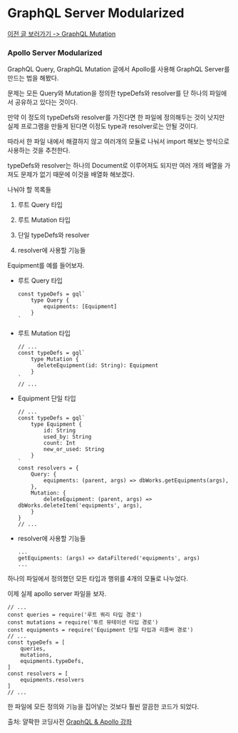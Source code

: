 # GraphQL Server Modularized

[이전 글 보러가기 -> GraphQL Mutation](./Mutation.md)

### Apollo Server Modularized

GraphQL Query, GraphQL Mutation 글에서 Apollo를 사용해 GraphQL Server를 만드는 법을 해봤다.<br>

문제는 모든 Query와 Mutation을 정의한 typeDefs와 resolver를 단 하나의 파일에서 공유하고 있다는 것이다.<br>

만약 이 정도의 typeDefs와 resolver를 가진다면 한 파일에 정의해두는 것이 낫지만 실제 프로그램을 만들게 된다면 이정도 type과 resolver로는 안될 것이다.<br>

따라서 한 파일 내에서 해결하지 않고 여러개의 모듈로 나눠서 import 해보는 방식으로 사용하는 것을 추천한다.<br>

typeDefs와 resolver는 하나의 Document로 이루어져도 되지만 여러 개의 배열을 가져도 문제가 없기 때문에 이것을 배열화 해보겠다.<br>

나눠야 할 목록들<br>

1. 루트 Query 타입

2. 루트 Mutation 타입

3. 단일 typeDefs와 resolver

4. resolver에 사용할 기능들

Equipment를 예를 들어보자.<br>

- 루트 Query 타입

  ```
  const typeDefs = gql`
      type Query {
          equipments: [Equipment]
      }
  `
  ```

- 루트 Mutation 타입

  ```
  // ...
  const typeDefs = gql`
      type Mutation {
        deleteEquipment(id: String): Equipment
      }
  `
  // ...
  ```

- Equipment 단일 타입

  ```
  // ...
  const typeDefs = gql`
      type Equipment {
          id: String
          used_by: String
          count: Int
          new_or_used: String
      }
  `
  const resolvers = {
      Query: {
          equipments: (parent, args) => dbWorks.getEquipments(args),
      },
      Mutation: {
          deleteEquipment: (parent, args) => dbWorks.deleteItem('equipments', args),
      }
  }
  // ...
  ```

- resolver에 사용할 기능들

  ```
  ...
  getEquipments: (args) => dataFiltered('equipments', args)
  ...
  ```

하나의 파일에서 정의했던 모든 타입과 행위를 4개의 모듈로 나누었다.<br>

이제 실제 apollo server 파일을 보자.<br>

```
// ...
const queries = require('루트 쿼리 타입 경로')
const mutations = require('투르 뮤테이션 타입 경로')
const equipments = require('Equipment 단일 타입과 리졸버 경로')
// ...
const typeDefs = [
    queries,
    mutations,
    equipments.typeDefs,
]
const resolvers = [
    equipments.resolvers
]
// ...
```

한 파일에 모든 정의와 기능을 집어넣는 것보다 훨씬 깔끔한 코드가 되었다.<br>

출처: 얄팍한 코딩사전 [GraphQL & Apollo 강좌](https://www.youtube.com/watch?v=9BIXcXHsj0A&t=221s)
